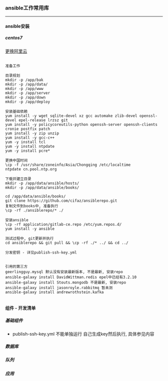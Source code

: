 ### ansible工作常用库
- - -

#### ansible安装
##### centos7

[更换阿里云](https://www.5yun.org/13450.html)

```
  
准备工作 
  
目录规划
mkdir -p /app/bak
mkdir -p /app/data/
mkdir -p /app/www
mkdir -p /app/server
mkdir -p /app/down
mkdir -p /app/deploy
  
安装基础依赖
yum install -y wget sqlite-devel xz gcc automake zlib-devel openssl-devel epel-release lrzsz git
yum install -y policycoreutils-python openssh-server openssh-clients cronie postfix patch
yum install -y zip unzip
yum install -y gcc-c++
yum -y install tcl
yum -y install ntpdate
yum -y install pcre*
  
更换中国时间
\cp -f /usr/share/zoneinfo/Asia/Chongqing /etc/localtime
ntpdate cn.pool.ntp.org
  
下载并建立目录
mkdir -p /app/data/ansible/hosts/
mkdir -p /app/data/ansible/books/
  
cd /app/data/ansible/books/
git clone https://github.com/cifaz/ansiblerepo.git
复制文件到books中, 准备执行
\cp -rf ./ansiblerepo/* ./
  
安装ansible
\cp -rf application/gitlab-ce.repo /etc/yum.repos.d/
yum install -y ansible
  
测试过程中, git更新并执行
cd ansiblerepo && git pull && \cp -rf ./* ../ && cd ../
  
分发密钥 - 详见publish-ssh-key.yml
  
  
引用的第三方
geerlingguy.mysql 默认没有安装最新版本, 不是最新, 安装repo
ansible-galaxy install DavidWittman.redis epel中已经有3.2.10
ansible-galaxy install Stouts.mongodb 不是最新, 安装repo
ansible-galaxy install jasonroyle.rabbitmq 暂未测
ansible-galaxy install andrewrothstein.kafka 
  
```
#### 组件 - 开发清单
##### 基础组件
  * publish-ssh-key.yml 不能单独运行 自己生成key然后执行, 具体参见内容

##### 数据库

##### 队列

##### 应用

